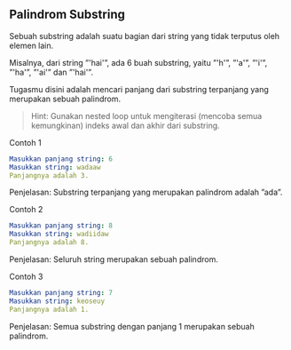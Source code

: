 ## Palindrom Substring

Sebuah substring adalah suatu bagian dari string yang tidak terputus oleh elemen lain. 

Misalnya, dari string ”'hai'”, ada 6 buah substring, yaitu ”'h'”, ”'a'”, ”'i'”, ”'ha'”, ”'ai'” dan ”'hai'”. 

Tugasmu disini adalah mencari panjang dari substring terpanjang yang merupakan sebuah palindrom.

> Hint: Gunakan nested loop untuk mengiterasi (mencoba semua kemungkinan) indeks awal dan akhir dari substring.

Contoh 1
```yaml
Masukkan panjang string: 6
Masukkan string: wadaaw
Panjangnya adalah 3.
```
Penjelasan: Substring terpanjang yang merupakan palindrom adalah ”ada”.

Contoh 2
```yaml
Masukkan panjang string: 8
Masukkan string: wadiidaw
Panjangnya adalah 8.
```
Penjelasan: Seluruh string merupakan sebuah palindrom.

Contoh 3
```yaml
Masukkan panjang string: 7
Masukkan string: keoseuy
Panjangnya adalah 1.
```
Penjelasan: Semua substring dengan panjang 1 merupakan sebuah palindrom.
